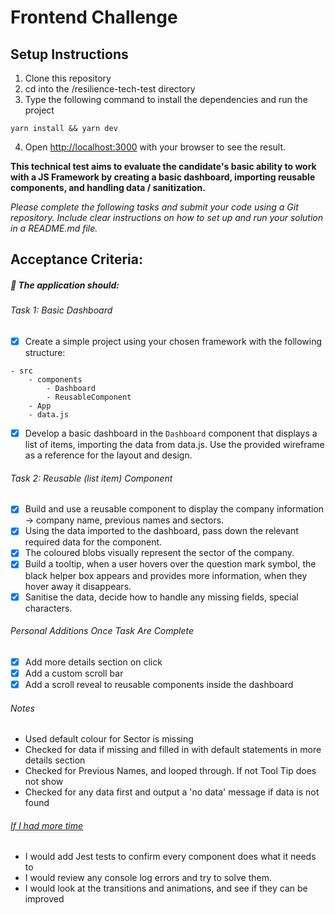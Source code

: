 # Frontend Challenge

## Setup Instructions

1. Clone this repository
2. cd into the /resilience-tech-test directory
3. Type the following command to install the dependencies and run the project

```
yarn install && yarn dev
```

4. Open [http://localhost:3000](http://localhost:3000) with your browser to see the result.

**This technical test aims to evaluate the candidate's basic ability to work with a JS Framework by creating a basic dashboard, importing reusable components, and handling data / sanitization.**

_Please complete the following tasks and submit your code using a Git repository. Include clear instructions on how to set up and run your solution in a README.md file._

## Acceptance Criteria:

##### :wrench: The application should:

###### _Task 1: Basic Dashboard_

- [x] Create a simple project using your chosen framework with the following structure:

```
- src
    - components
        - Dashboard
        - ReusableComponent
    - App
    - data.js
```

- [x] Develop a basic dashboard in the `Dashboard` component that displays a list of items, importing the data from data.js. Use the provided wireframe as a reference for the layout and design.

###### _Task 2: Reusable (list item) Component_

- [x] Build and use a reusable component to display the company information -> company name, previous names and sectors.
- [x] Using the data imported to the dashboard, pass down the relevant required data for the component.
- [x] The coloured blobs visually represent the sector of the company.
- [x] Build a tooltip, when a user hovers over the question mark symbol, the black helper box appears and provides more information, when they hover away it disappears.
- [x] Sanitise the data, decide how to handle any missing fields, special characters.

###### _Personal Additions Once Task Are Complete_

- [x] Add more details section on click
- [x] Add a custom scroll bar
- [x] Add a scroll reveal to reusable components inside the dashboard

###### _Notes_

- Used default colour for Sector is missing
- Checked for data if missing and filled in with default statements in more details section
- Checked for Previous Names, and looped through. If not Tool Tip does not show
- Checked for any data first and output a 'no data' message if data is not found

###### <ins>_If I had more time_</ins>

- I would add Jest tests to confirm every component does what it needs to
- I would review any console log errors and try to solve them.
- I would look at the transitions and animations, and see if they can be improved